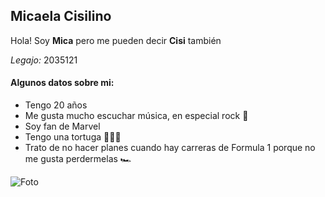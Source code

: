 ## Micaela Cisilino

Hola! Soy **Mica** pero me pueden decir **Cisi** también

*Legajo:* 2035121

#### Algunos datos sobre mi:
- Tengo 20 años
- Me gusta mucho escuchar música, en especial rock 🖤
- Soy fan de Marvel
- Tengo una tortuga 🫶🏼🐢
- Trato de no hacer planes cuando hay carreras de Formula 1 porque no me gusta perdermelas 🏎

![Foto](E:/Mica/UTN/2023/ParadigmasdeProgramación/presentación_pdep.jpg)
